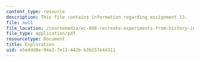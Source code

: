 ```yaml
---
content_type: resource
description: This file contains information regarding assignment 13.
file: null
file_location: /coursemedia/ec-050-recreate-experiments-from-history-inform-the-future-from-the-past-galileo-january-iap-2010/e5eddd8e04a37e11442bb3b157e44311_MITEC_050IAP10_assn13.pdf
file_type: application/pdf
resourcetype: Document
title: Exploration
uid: e5eddd8e-04a3-7e11-442b-b3b157e44311
---
```


